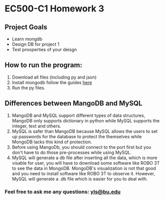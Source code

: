 # EC500-C1 Homework 3

## Project Goals
- Learn mongdb</br  >
- Design DB for project 1</br  >
- Test prooperties of your deisgn</br  >

## How to run the program:
1. Download all files (including py and json)<br />
2. Install mongodb follow the guides [here](https://docs.mongodb.com/getting-started/shell/installation/)
3. Run the py files.

## Differences between MangoDB and MySQL
1. MangoDB and MySQL support different types of data structures, MangoDB only supports dictionary in python while MySQL supports the integer, text and others.<br />
2. MySQL is safer than MangoDB because MySQL allows the users to set up passwords for the database to protect the themselves while MongoDB lacks this kind of protection.<br />
3. Before using MangoDb, you should connect to the port first but you don't have to do those pre-processes while using MySQL.<br />
4. MySQL will generate a db file after inserting all the data, which is
more visable for user, you will have to download some software like ROBO 3T to see the data in MongoDB.
MongoDB's visualization is not that good and you need to install software like ROBO 3T to observe it. However, MySQL will generate a .db file which is easier for you to deal with.


### Feel free to ask me any questions: yls@bu.edu


